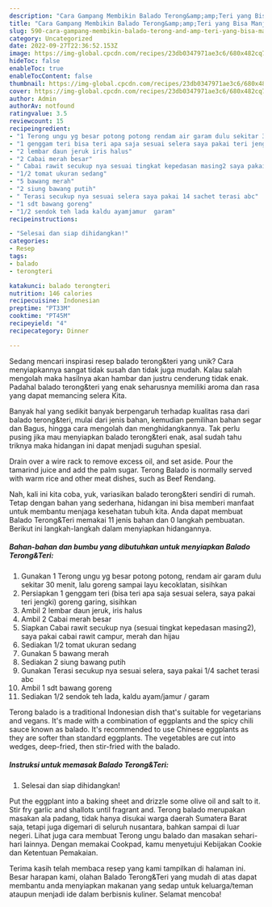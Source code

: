 ```yaml
---
description: "Cara Gampang Membikin Balado Terong&amp;amp;Teri yang Bisa Manjain Lidah"
title: "Cara Gampang Membikin Balado Terong&amp;amp;Teri yang Bisa Manjain Lidah"
slug: 590-cara-gampang-membikin-balado-terong-and-amp-teri-yang-bisa-manjain-lidah
category: Uncategorized
date: 2022-09-27T22:36:52.153Z
image: https://img-global.cpcdn.com/recipes/23db0347971ae3c6/680x482cq70/balado-terongteri-foto-resep-utama.jpg
hideToc: false
enableToc: true
enableTocContent: false
thumbnail: https://img-global.cpcdn.com/recipes/23db0347971ae3c6/680x482cq70/balado-terongteri-foto-resep-utama.jpg
cover: https://img-global.cpcdn.com/recipes/23db0347971ae3c6/680x482cq70/balado-terongteri-foto-resep-utama.jpg
author: Admin
authorAv: notfound
ratingvalue: 3.5
reviewcount: 15
recipeingredient:
- "1 Terong ungu yg besar potong potong rendam air garam dulu sekitar 30 menit lalu goreng sampai layu kecoklatan sisihkan"
- "1 genggam teri bisa teri apa saja sesuai selera saya pakai teri jengki goreng garing sisihkan"
- "2 lembar daun jeruk iris halus"
- "2 Cabai merah besar"
- " Cabai rawit secukup nya sesuai tingkat kepedasan masing2 saya pakai cabai rawit campur merah dan hijau"
- "1/2 tomat ukuran sedang"
- "5 bawang merah"
- "2 siung bawang putih"
- " Terasi secukup nya sesuai selera saya pakai 14 sachet terasi abc"
- "1 sdt bawang goreng"
- "1/2 sendok teh lada kaldu ayamjamur  garam"
recipeinstructions:

- "Selesai dan siap dihidangkan!"
categories:
- Resep
tags:
- balado
- terongteri

katakunci: balado terongteri 
nutrition: 146 calories
recipecuisine: Indonesian
preptime: "PT33M"
cooktime: "PT45M"
recipeyield: "4"
recipecategory: Dinner

---
```





Sedang mencari inspirasi resep balado terong&amp;teri yang unik? Cara menyiapkannya sangat tidak susah dan tidak juga mudah. Kalau salah mengolah maka hasilnya akan hambar dan justru cenderung tidak enak. Padahal balado terong&amp;teri yang enak seharusnya memiliki aroma dan rasa yang dapat memancing selera Kita.





Banyak hal yang sedikit banyak berpengaruh terhadap kualitas rasa dari balado terong&amp;teri, mulai dari jenis bahan, kemudian pemilihan bahan segar dan Bagus, hingga cara mengolah dan menghidangkannya. Tak perlu pusing jika mau menyiapkan balado terong&amp;teri enak,      asal sudah tahu triknya maka hidangan ini dapat menjadi suguhan spesial.














Drain over a wire rack to remove excess oil, and set aside. Pour the tamarind juice and add the palm sugar. Terong Balado is normally served with warm rice and other meat dishes, such as Beef Rendang.






Nah, kali ini kita coba, yuk, variasikan balado terong&amp;teri sendiri di rumah. Tetap dengan bahan yang sederhana, hidangan ini bisa memberi manfaat untuk membantu menjaga kesehatan tubuh kita. Anda dapat membuat Balado Terong&amp;Teri memakai 11 jenis bahan dan 0 langkah pembuatan. Berikut ini langkah-langkah dalam menyiapkan hidangannya.

<!--inarticleads1-->

##### Bahan-bahan dan bumbu yang dibutuhkan untuk menyiapkan Balado Terong&amp;Teri:

1. Gunakan 1 Terong ungu yg besar potong potong, rendam air garam dulu sekitar 30 menit, lalu goreng sampai layu kecoklatan, sisihkan
1. Persiapkan 1 genggam teri (bisa teri apa saja sesuai selera, saya pakai teri jengki) goreng garing, sisihkan
1. Ambil 2 lembar daun jeruk, iris halus
1. Ambil 2 Cabai merah besar
1. Siapkan  Cabai rawit secukup nya (sesuai tingkat kepedasan masing2), saya pakai cabai rawit campur, merah dan hijau
1. Sediakan 1/2 tomat ukuran sedang
1. Gunakan 5 bawang merah
1. Sediakan 2 siung bawang putih
1. Gunakan  Terasi secukup nya sesuai selera, saya pakai 1/4 sachet terasi abc
1. Ambil 1 sdt bawang goreng
1. Sediakan 1/2 sendok teh lada, kaldu ayam/jamur / garam


Terong balado is a traditional Indonesian dish that&#39;s suitable for vegetarians and vegans. It&#39;s made with a combination of eggplants and the spicy chili sauce known as balado. It&#39;s recommended to use Chinese eggplants as they are softer than standard eggplants. The vegetables are cut into wedges, deep-fried, then stir-fried with the balado. 

<!--inarticleads2-->

##### Instruksi untuk memasak Balado Terong&amp;Teri:


1. Selesai dan siap dihidangkan!

Put the eggplant into a baking sheet and drizzle some olive oil and salt to it. Stir fry garlic and shallots until fragrant and. Terong balado merupakan masakan ala padang, tidak hanya disukai warga daerah Sumatera Barat saja, tetapi juga digemari di seluruh nusantara, bahkan sampai di luar negeri. Lihat juga cara membuat Terong ungu balado dan masakan sehari-hari lainnya. Dengan memakai Cookpad, kamu menyetujui Kebijakan Cookie dan Ketentuan Pemakaian. 

Terima kasih telah membaca resep yang kami tampilkan di halaman ini. Besar harapan kami, olahan Balado Terong&amp;Teri yang mudah di atas dapat membantu anda menyiapkan makanan yang sedap untuk keluarga/teman ataupun menjadi ide dalam berbisnis kuliner. Selamat mencoba!
